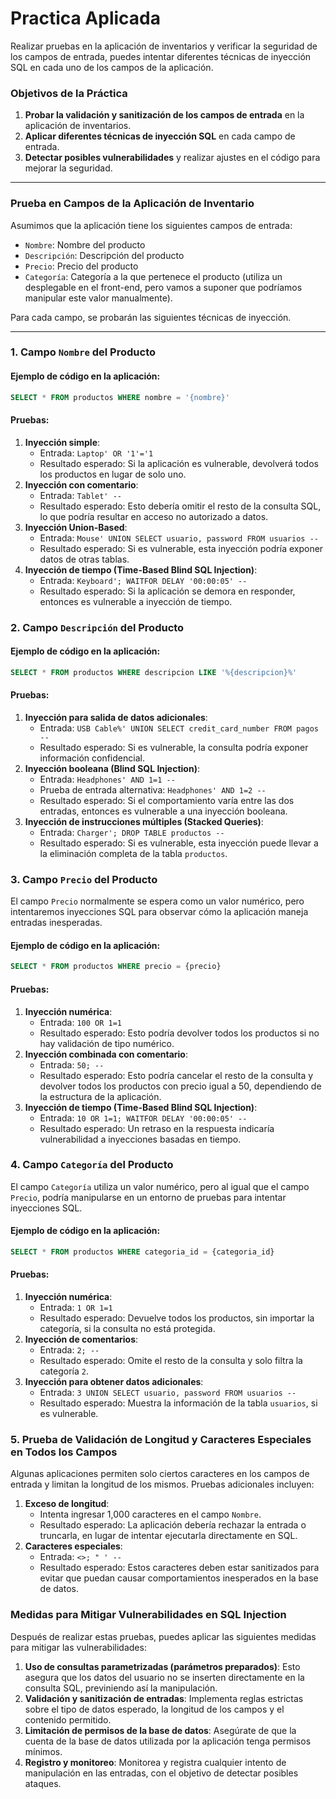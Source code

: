 # Practica Aplicada



Realizar pruebas en la aplicación de inventarios y verificar la seguridad de los campos de entrada, puedes intentar diferentes técnicas de inyección SQL en cada uno de los campos de la aplicación.



### Objetivos de la Práctica

1. **Probar la validación y sanitización de los campos de entrada** en la aplicación de inventarios.
2. **Aplicar diferentes técnicas de inyección SQL** en cada campo de entrada.
3. **Detectar posibles vulnerabilidades** y realizar ajustes en el código para mejorar la seguridad.

------

### Prueba en Campos de la Aplicación de Inventario

Asumimos que la aplicación tiene los siguientes campos de entrada:

- `Nombre`: Nombre del producto
- `Descripción`: Descripción del producto
- `Precio`: Precio del producto
- `Categoría`: Categoría a la que pertenece el producto (utiliza un desplegable en el front-end, pero vamos a suponer que podríamos manipular este valor manualmente).

Para cada campo, se probarán las siguientes técnicas de inyección.

------

### 1. Campo `Nombre` del Producto

#### Ejemplo de código en la aplicación:

```sql
SELECT * FROM productos WHERE nombre = '{nombre}'
```

#### Pruebas:

1. **Inyección simple**:
   - Entrada: `Laptop' OR '1'='1`
   - Resultado esperado: Si la aplicación es vulnerable, devolverá todos los productos en lugar de solo uno.
2. **Inyección con comentario**:
   - Entrada: `Tablet' --`
   - Resultado esperado: Esto debería omitir el resto de la consulta SQL, lo que podría resultar en acceso no autorizado a datos.
3. **Inyección Union-Based**:
   - Entrada: `Mouse' UNION SELECT usuario, password FROM usuarios --`
   - Resultado esperado: Si es vulnerable, esta inyección podría exponer datos de otras tablas.
4. **Inyección de tiempo (Time-Based Blind SQL Injection)**:
   - Entrada: `Keyboard'; WAITFOR DELAY '00:00:05' --`
   - Resultado esperado: Si la aplicación se demora en responder, entonces es vulnerable a inyección de tiempo.



### 2. Campo `Descripción` del Producto

#### Ejemplo de código en la aplicación:

```sql
SELECT * FROM productos WHERE descripcion LIKE '%{descripcion}%'
```

#### Pruebas:

1. **Inyección para salida de datos adicionales**:
   - Entrada: `USB Cable%' UNION SELECT credit_card_number FROM pagos --`
   - Resultado esperado: Si es vulnerable, la consulta podría exponer información confidencial.
2. **Inyección booleana (Blind SQL Injection)**:
   - Entrada: `Headphones' AND 1=1 --`
   - Prueba de entrada alternativa: `Headphones' AND 1=2 --`
   - Resultado esperado: Si el comportamiento varía entre las dos entradas, entonces es vulnerable a una inyección booleana.
3. **Inyección de instrucciones múltiples (Stacked Queries)**:
   - Entrada: `Charger'; DROP TABLE productos --`
   - Resultado esperado: Si es vulnerable, esta inyección puede llevar a la eliminación completa de la tabla `productos`.



### 3. Campo `Precio` del Producto

El campo `Precio` normalmente se espera como un valor numérico, pero intentaremos inyecciones SQL para observar cómo la aplicación maneja entradas inesperadas.

#### Ejemplo de código en la aplicación:

```sql
SELECT * FROM productos WHERE precio = {precio}
```

#### Pruebas:

1. **Inyección numérica**:
   - Entrada: `100 OR 1=1`
   - Resultado esperado: Esto podría devolver todos los productos si no hay validación de tipo numérico.
2. **Inyección combinada con comentario**:
   - Entrada: `50; --`
   - Resultado esperado: Esto podría cancelar el resto de la consulta y devolver todos los productos con precio igual a 50, dependiendo de la estructura de la aplicación.
3. **Inyección de tiempo (Time-Based Blind SQL Injection)**:
   - Entrada: `10 OR 1=1; WAITFOR DELAY '00:00:05' --`
   - Resultado esperado: Un retraso en la respuesta indicaría vulnerabilidad a inyecciones basadas en tiempo.



### 4. Campo `Categoría` del Producto

El campo `Categoría` utiliza un valor numérico, pero al igual que el campo `Precio`, podría manipularse en un entorno de pruebas para intentar inyecciones SQL.

#### Ejemplo de código en la aplicación:

```sql
SELECT * FROM productos WHERE categoria_id = {categoria_id}
```

#### Pruebas:

1. **Inyección numérica**:
   - Entrada: `1 OR 1=1`
   - Resultado esperado: Devuelve todos los productos, sin importar la categoría, si la consulta no está protegida.
2. **Inyección de comentarios**:
   - Entrada: `2; --`
   - Resultado esperado: Omite el resto de la consulta y solo filtra la categoría `2`.
3. **Inyección para obtener datos adicionales**:
   - Entrada: `3 UNION SELECT usuario, password FROM usuarios --`
   - Resultado esperado: Muestra la información de la tabla `usuarios`, si es vulnerable.



### 5. Prueba de Validación de Longitud y Caracteres Especiales en Todos los Campos

Algunas aplicaciones permiten solo ciertos caracteres en los campos de entrada y limitan la longitud de los mismos. Pruebas adicionales incluyen:

1. **Exceso de longitud**:
   - Intenta ingresar 1,000 caracteres en el campo `Nombre`.
   - Resultado esperado: La aplicación debería rechazar la entrada o truncarla, en lugar de intentar ejecutarla directamente en SQL.
2. **Caracteres especiales**:
   - Entrada: `<>; " ' --`
   - Resultado esperado: Estos caracteres deben estar sanitizados para evitar que puedan causar comportamientos inesperados en la base de datos.



### Medidas para Mitigar Vulnerabilidades en SQL Injection

Después de realizar estas pruebas, puedes aplicar las siguientes medidas para mitigar las vulnerabilidades:

1. **Uso de consultas parametrizadas (parámetros preparados)**: Esto asegura que los datos del usuario no se inserten directamente en la consulta SQL, previniendo así la manipulación.
2. **Validación y sanitización de entradas**: Implementa reglas estrictas sobre el tipo de datos esperado, la longitud de los campos y el contenido permitido.
3. **Limitación de permisos de la base de datos**: Asegúrate de que la cuenta de la base de datos utilizada por la aplicación tenga permisos mínimos.
4. **Registro y monitoreo**: Monitorea y registra cualquier intento de manipulación en las entradas, con el objetivo de detectar posibles ataques.